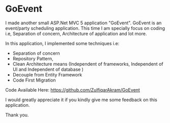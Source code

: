 # GoEvent

I made another small ASP.Net MVC 5 application "GoEvent".
GoEvent is an event/party scheduling application.
This time  I am specially focus on coding i.e, Separation of concern, Architecture of application and lot more.

In this application, I implemented some techniques i.e:

 - Separation of concern
 - Repository Pattern,
 - Clean Architecture means (Independent of frameworks,      Independent of UI and Independent of database )
 - Decouple from Entity Framework 
 - Code First Migration 

Code Available Here:    https://github.com/ZulfiqarAkram/GoEvent

 I would greatly appreciate it if you kindly give me some feedback on this application.
 
 Thank you.
